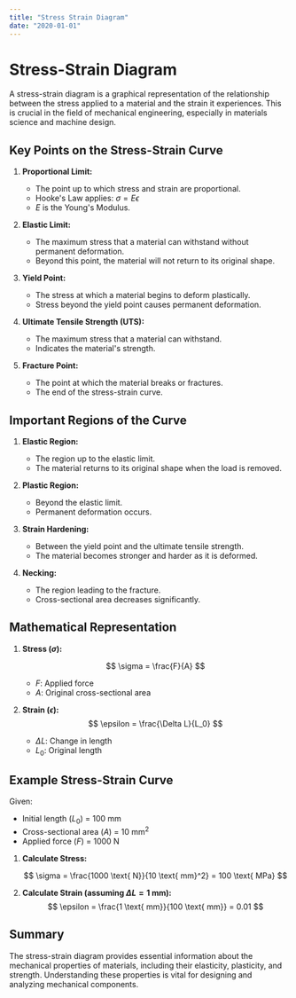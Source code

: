 ```yaml
---
title: "Stress Strain Diagram"
date: "2020-01-01"
---
```


# Stress-Strain Diagram

A stress-strain diagram is a graphical representation of the relationship between the stress applied to a material and the strain it experiences. This is crucial in the field of mechanical engineering, especially in materials science and machine design.

## Key Points on the Stress-Strain Curve

1. **Proportional Limit:**

   - The point up to which stress and strain are proportional.
   - Hooke's Law applies: $\sigma = E \epsilon$
   - $E$ is the Young's Modulus.

2. **Elastic Limit:**

   - The maximum stress that a material can withstand without permanent deformation.
   - Beyond this point, the material will not return to its original shape.

3. **Yield Point:**

   - The stress at which a material begins to deform plastically.
   - Stress beyond the yield point causes permanent deformation.

4. **Ultimate Tensile Strength (UTS):**

   - The maximum stress that a material can withstand.
   - Indicates the material's strength.

5. **Fracture Point:**
   - The point at which the material breaks or fractures.
   - The end of the stress-strain curve.

## Important Regions of the Curve

1. **Elastic Region:**

   - The region up to the elastic limit.
   - The material returns to its original shape when the load is removed.

2. **Plastic Region:**

   - Beyond the elastic limit.
   - Permanent deformation occurs.

3. **Strain Hardening:**

   - Between the yield point and the ultimate tensile strength.
   - The material becomes stronger and harder as it is deformed.

4. **Necking:**
   - The region leading to the fracture.
   - Cross-sectional area decreases significantly.

## Mathematical Representation

1. **Stress ($\sigma$):**

   $$
   \sigma = \frac{F}{A}
   $$

   - $F$: Applied force
   - $A$: Original cross-sectional area

2. **Strain ($\epsilon$):**
   $$
   \epsilon = \frac{\Delta L}{L_0}
   $$
   - $\Delta L$: Change in length
   - $L_0$: Original length

## Example Stress-Strain Curve

Given:

- Initial length ($L_0$) = 100 mm
- Cross-sectional area ($A$) = 10 mm$^2$
- Applied force ($F$) = 1000 N

1. **Calculate Stress:**

   $$
   \sigma = \frac{1000 \text{ N}}{10 \text{ mm}^2} = 100 \text{ MPa}
   $$

2. **Calculate Strain (assuming $\Delta L = 1 \text{ mm}$):**
   $$
   \epsilon = \frac{1 \text{ mm}}{100 \text{ mm}} = 0.01
   $$

## Summary

The stress-strain diagram provides essential information about the mechanical properties of materials, including their elasticity, plasticity, and strength. Understanding these properties is vital for designing and analyzing mechanical components.
